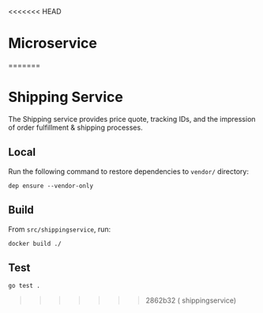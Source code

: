 <<<<<<< HEAD
# Microservice
=======
# Shipping Service

The Shipping service provides price quote, tracking IDs, and the impression of order fulfillment & shipping processes.

## Local

Run the following command to restore dependencies to `vendor/` directory:

    dep ensure --vendor-only

## Build

From `src/shippingservice`, run:

```
docker build ./
```

## Test

```
go test .
```
>>>>>>> 2862b32 ( shippingservice)
